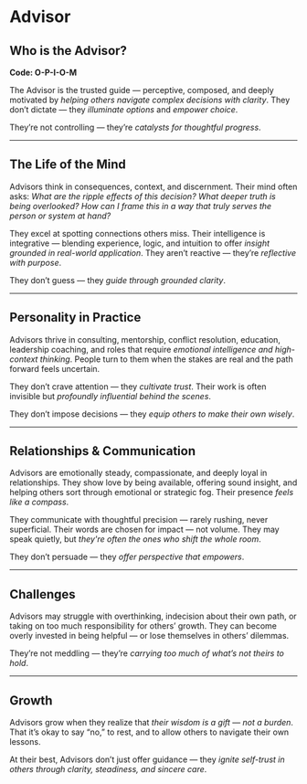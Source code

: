 # Advisor
## Who is the Advisor?
**Code: O-P-I-O-M**

The Advisor is the trusted guide — perceptive, composed, and deeply motivated by *helping others navigate complex decisions with clarity*. They don’t dictate — they *illuminate options* and *empower choice*.

They’re not controlling — they’re *catalysts for thoughtful progress*.

---

## The Life of the Mind

Advisors think in consequences, context, and discernment. Their mind often asks: *What are the ripple effects of this decision? What deeper truth is being overlooked? How can I frame this in a way that truly serves the person or system at hand?*

They excel at spotting connections others miss. Their intelligence is integrative — blending experience, logic, and intuition to offer *insight grounded in real-world application*. They aren’t reactive — they’re *reflective with purpose*.

They don’t guess — they *guide through grounded clarity*.

---

## Personality in Practice

Advisors thrive in consulting, mentorship, conflict resolution, education, leadership coaching, and roles that require *emotional intelligence and high-context thinking*. People turn to them when the stakes are real and the path forward feels uncertain.

They don’t crave attention — they *cultivate trust*. Their work is often invisible but *profoundly influential behind the scenes*.

They don’t impose decisions — they *equip others to make their own wisely*.

---

## Relationships & Communication

Advisors are emotionally steady, compassionate, and deeply loyal in relationships. They show love by being available, offering sound insight, and helping others sort through emotional or strategic fog. Their presence *feels like a compass*.

They communicate with thoughtful precision — rarely rushing, never superficial. Their words are chosen for impact — not volume. They may speak quietly, but *they're often the ones who shift the whole room*.

They don’t persuade — they *offer perspective that empowers*.

---

## Challenges

Advisors may struggle with overthinking, indecision about their own path, or taking on too much responsibility for others’ growth. They can become overly invested in being helpful — or lose themselves in others’ dilemmas.

They’re not meddling — they’re *carrying too much of what’s not theirs to hold*.

---

## Growth

Advisors grow when they realize that *their wisdom is a gift — not a burden*. That it’s okay to say “no,” to rest, and to allow others to navigate their own lessons.

At their best, Advisors don’t just offer guidance — they *ignite self-trust in others through clarity, steadiness, and sincere care*.
